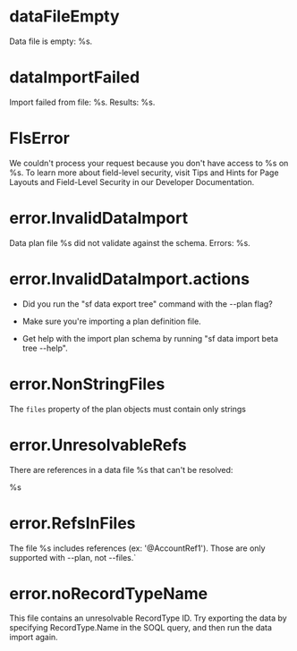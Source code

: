 # dataFileEmpty

Data file is empty: %s.

# dataImportFailed

Import failed from file: %s. Results: %s.

# FlsError

We couldn't process your request because you don't have access to %s on %s. To learn more about field-level security, visit Tips and Hints for Page Layouts and Field-Level Security in our Developer Documentation.

# error.InvalidDataImport

Data plan file %s did not validate against the schema. Errors: %s.

# error.InvalidDataImport.actions

- Did you run the "sf data export tree" command with the --plan flag?

- Make sure you're importing a plan definition file.

- Get help with the import plan schema by running "sf data import beta tree --help".

# error.NonStringFiles

The `files` property of the plan objects must contain only strings

# error.UnresolvableRefs

There are references in a data file %s that can't be resolved:

%s

# error.RefsInFiles

The file %s includes references (ex: '@AccountRef1'). Those are only supported with --plan, not --files.`

# error.noRecordTypeName

This file contains an unresolvable RecordType ID. Try exporting the data by specifying RecordType.Name in the SOQL query, and then run the data import again.
